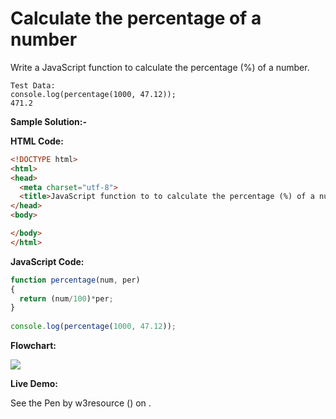 # Calculate the percentage of a number

Write a JavaScript function to calculate the percentage (%) of a number.

```
Test Data: 
console.log(percentage(1000, 47.12));
471.2 
```

**Sample Solution:-**

**HTML Code:**

```html
<!DOCTYPE html>
<html>
<head>
  <meta charset="utf-8">
  <title>JavaScript function to to calculate the percentage (%) of a number</title>
</head>
<body>

</body>
</html>

```

**JavaScript Code:**

```js
function percentage(num, per)
{
  return (num/100)*per;
}
          
console.log(percentage(1000, 47.12));

```

**Flowchart:**

![](https://www.w3resource.com/w3r_images/javascript-math-exercise-32.png)

**Live Demo:**

<section class="expand-codepen"><p data-height="380" data-theme-id="0" data-slug-hash="jGLepN" data-default-tab="js,result" data-user="w3resource" data-embed-version="2" data-pen-title="JavaScript - common-editor-exercises" data-editable="true" class="codepen">See the Pen by w3resource () on .</p><codepen></codepen></section>